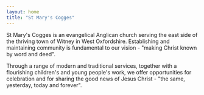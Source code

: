 ```yaml
---
layout: home
title: "St Mary's Cogges"
---
```


St Mary's Cogges is an evangelical Anglican church serving the east side of the thriving town of Witney in West Oxfordshire. Establishing and maintaining community is fundamental to our vision - "making Christ known by word and deed".

Through a range of modern and traditional services, together with a flourishing children's and young people's work, we offer opportunities for celebration and for sharing the good news of Jesus Christ - "the same, yesterday, today and forever".